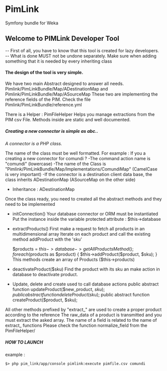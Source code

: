 # PimLink
Symfony bundle for Weka


## Welcome to PIMLink Developer Tool

-- First of all, you have to know that this tool is created for lazy developers.
-- What is done MUST not be undone separately. Make sure when adding something that it is needed by every inheriting class

#### The design of the tool is very simple.

We have two main Abstract designed to answer all needs.
Pimlink/PimLinkBundle/Map/ADestinationMap and Pimlink/PimLinkBundle/Map/ASourceMap
These two are implementing the reference fields of the PIM. 
Check the file Pimlink/PimLinkBundle/reference.yml

There is a Helper : PimFileHelper
Helps you manage extractions from the PIM csv File.
Methods inside are static and well documented.

##### Creating a new connector is simple as abc..

*A connector is a PHP class.*

The name of the class must be well formatted.
For example : If you a creating a new connector for comundi ?
-The command action name is "comundi" (lowercase)
-The name of the Class is "Pimlink/PimLinkBundle/Map/Implementations/ComundiMap" (CamelCase is very important)
-If the connector is a destination client data base, the class inherits ADestinationMap (ASourceMap on the other side)
- Inheritance : ADestinationMap

Once the class ready, you need to created all the abstract methods and they need to be implemented

* initConnection() 
Your database connector or ORM must be instantiated
Put the instance inside the variable protected attribute : $this->database

* extractProducts()
First make a request to fetch all products in an multidimensional array
Iterate on each product and call the existing method addProduct with the 'sku'

    $products = $this->database->getAllProductsMethod();
    foreach ($products as $product) {
        $this->addProduct($product, $sku);
    }
This methods create an array of Products ($this->products) 

* deactivateProduct($sku)
Find the product with its sku an make action in database to deactivate product.

* Update, delete and create used to call database actions
    public abstract function updateProduct($new_product, $sku);
    public abstract function deleteProduct($sku);
    public abstract function createProduct($product, $sku);

All other methods prefixed by "extract_" are used to create a proper product according to the reference
The raw_data of a product is transmitted and you must extract the asked array.
The name of a field is related to the name of extract_ functions
Please check the function  normalize_field from the PimFileHelper/

##### HOW TO LAUNCH
example : 

    $> php pim_link/app/console pimlink:execute pimfile.csv comundi
